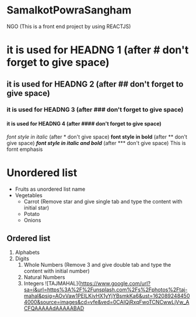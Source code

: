 # SamalkotPowraSangham
NGO (This is a front end project by using REACTJS)
# it is used for HEADNG 1 (after # don't forget to give space)
## it is used for HEADNG 2 (after ## don't forget to give space)
### it is used for HEADNG 3 (after ### don't forget to give space)
#### it is used for HEADNG 4 (after #### don't forget to give space)
*font style in italic* (after * don't give space)
**font style in bold** (after ** don't give space)
***font style in italic and bold*** (after *** don't give space)
This is fornt emphasis
# Unordered list
* Fruits as unordered list name
* Vegetables
  * Carrot (Remove star and give single tab and type the content with initial star)
  * Potato
  * Onions
## Ordered list
1. Alphabets
2. Digits
    1. Whole Numbers (Remove 3 and give double tab and type the content with initial number)
    2. Natural Numbers
    3. Integers
![TAJMAHAL]{https://www.google.com/url?sa=i&url=https%3A%2F%2Funsplash.com%2Fs%2Fphotos%2Ftaj-mahal&psig=AOvVaw1PEILKivHX1yYjYBsmkKa6&ust=1620892484504000&source=images&cd=vfe&ved=0CAIQjRxqFwoTCNCwwLjVw_ACFQAAAAAdAAAAABAD
